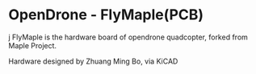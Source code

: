 OpenDrone - FlyMaple(PCB)
====================
j
FlyMaple is the hardware board of opendrone quadcopter, forked from Maple Project.

Hardware designed by Zhuang Ming Bo, via KiCAD

